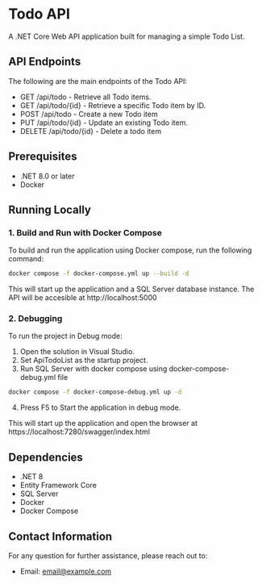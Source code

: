 # Todo API

A .NET Core Web API application built for managing a simple Todo List.

## API Endpoints

The following are the main endpoints of the Todo API:

* GET /api/todo - Retrieve all Todo items.
* GET /api/todo/{id} - Retrieve a specific Todo item by ID.
* POST /api/todo - Create a new Todo item
* PUT /api/todo/{id} - Update an existing Todo item.
* DELETE /api/todo/{id} - Delete a todo item

## Prerequisites

* .NET 8.0 or later
* Docker

## Running Locally

### 1. Build and Run with Docker Compose

To build and run the application using Docker compose, run the following command:

```sh
docker compose -f docker-compose.yml up --build -d
```

This will start up the application and a SQL Server database instance. The API will be accesible at http://localhost:5000

### 2. Debugging

To run the project in Debug mode:

1. Open the solution in Visual Studio.
2. Set ApiTodoList as the startup project.
3. Run SQL Server with docker compose using docker-compose-debug.yml file
```sh
docker compose -f docker-compose-debug.yml up -d
```
4. Press F5 to Start the application in debug mode.

This will start up the application and open the browser at https://localhost:7280/swagger/index.html

## Dependencies

* .NET 8
* Entity Framework Core
* SQL Server
* Docker
* Docker Compose

## Contact Information

For any question for further assistance, please reach out to:

* Email: email@example.com